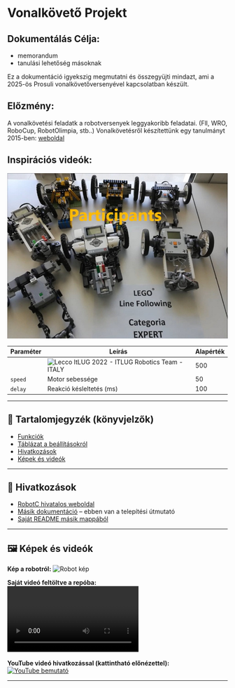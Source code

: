 # Vonalkövető Projekt

## Dokumentálás Célja: 
- memorandum
- tanulási lehetőség másoknak

Ez a dokumentáció igyekszig megmutatni és összegyüjti mindazt, ami a 2025-ös Prosuli vonalkövetőversenyével kapcsolatban készült.

## Előzmény:
A vonalkövetési feladatk a robotversenyek leggyakoribb feladatai. (Fll, WRO, RoboCup, RobotOlimpia, stb..) 
Vonalkövetésről készítettünk egy tanulmányt 2015-ben: [weboldal](http://users.atw.hu/vonalkovetes)

## Inspirációs videók:

[![ITALY Video](img/italy.jpg)](https://youtu.be/MHesNWMKTPU)

| Paraméter      | Leírás                   | Alapérték |
|----------------|--------------------------|-----------|
|     |![Lecco ItLUG 2022 - ITLUG Robotics Team - ITALY](https://youtu.be/MHesNWMKTPU) | 500       |
| `speed`        | Motor sebessége          | 50        |
| `delay`        | Reakció késleltetés (ms) | 100       |

---

## 📑 Tartalomjegyzék (könyvjelzők)

- [Funkciók](#-funkciók)  
- [Táblázat a beállításokról](#-táblázat-a-beállításokról)  
- [Hivatkozások](#-hivatkozások)  
- [Képek és videók](#-képek-és-videók)  

---

## 🔗 Hivatkozások

- [RobotC hivatalos weboldal](https://www.robotc.net/)  
- [Másik dokumentáció](docs/setup.md) – ebben van a telepítési útmutató  
- [Saját README másik mappából](docs/README.md)  

---

## 🖼️ Képek és videók

**Kép a robotról:**
![Robot kép](images/robot.jpg)

**Saját videó feltöltve a repóba:**
![Demo videó](videos/demo.mp4)

**YouTube videó hivatkozással (kattintható előnézettel):**
[![YouTube bemutató](images/thumbnail.png)](https://www.youtube.com/watch?v=dQw4w9WgXcQ)

---
